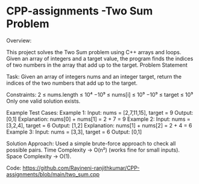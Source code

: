 # CPP-assignments -Two Sum Problem
Overview:

This project solves the Two Sum problem using C++ arrays and loops.
Given an array of integers and a target value, the program finds the indices of two numbers in the array that add up to the target.
Problem Statement

Task:
Given an array of integers nums and an integer target, return the indices of the two numbers that add up to the target.

Constraints:
2 ≤ nums.length ≤ 10⁴
−10⁹ ≤ nums[i] ≤ 10⁹
−10⁹ ≤ target ≤ 10⁹
Only one valid solution exists.

Example Test Cases:
Example 1:
Input: nums = [2,7,11,15], target = 9
Output: [0,1]
Explanation: nums[0] + nums[1] = 2 + 7 = 9
Example 2:
Input: nums = [3,2,4], target = 6
Output: [1,2]
Explanation: nums[1] + nums[2] = 2 + 4 = 6
Example 3:
Input: nums = [3,3], target = 6
Output: [0,1]

Solution Approach:
Used a simple brute-force approach to check all possible pairs.
Time Complexity → O(n²) (works fine for small inputs).
Space Complexity → O(1).

Code:
https://github.com/Rayineni-ranjithkumar/CPP-assignments/blob/main/two_sum.cpp
